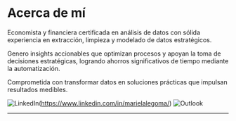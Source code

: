 # Acerca de mí

Economista y financiera certificada en análisis de datos con sólida experiencia en extracción, limpieza y modelado de datos estratégicos. 

Genero insights accionables que optimizan procesos y apoyan la toma de decisiones estratégicas, logrando ahorros significativos de tiempo mediante la automatización.

Comprometida con transformar datos en
soluciones prácticas que impulsan resultados medibles.

![LinkedIn](https://img.shields.io/badge/linkedin-%230077B5.svg?style=for-the-badge&logo=linkedin&logoColor=white)(https://www.linkedin.com/in/marielalegoma/)
![Outlook](https://img.shields.io/badge/Microsoft_Outlook-0078D4?style=for-the-badge&logo=microsoft-outlook&logoColor=white)

* * *
